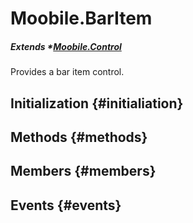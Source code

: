Moobile.BarItem
================================================================================

##### Extends *[Moobile.Control](Control/Control.md)

Provides a bar item control.

Initialization {#initialiation}
--------------------------------------------------------------------------------

Methods {#methods}
--------------------------------------------------------------------------------


Members {#members}
--------------------------------------------------------------------------------


Events {#events}
--------------------------------------------------------------------------------